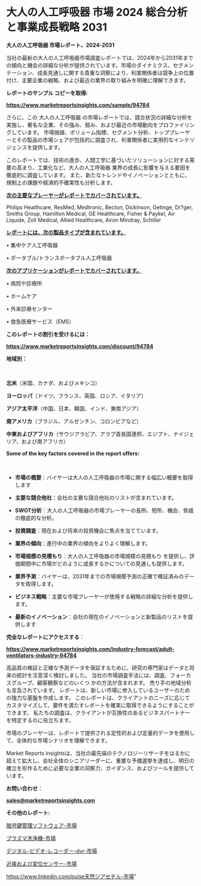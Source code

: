 # 大人の人工呼吸器 市場 2024 総合分析と事業成長戦略 2031

<strong>大人の人工呼吸器 市場レポート、2024-2031</strong>

当社の最新の大人の人工呼吸器市場調査レポートでは、2024年から2031年までの傾向と機会の詳細な分析が提供されています。市場のダイナミクス、セグメンテーション、成長見通しに関する貴重な洞察により、利害関係者は競争上の位置付け、主要企業の戦略、および最近の業界の取り組みを明確に理解できます。



<strong>レポートのサンプル コピーを取得:</strong> <a href=https://www.marketreportsinsights.com/sample/94784>

<strong><u>https://www.marketreportsinsights.com/sample/94784</u></strong></a>

さらに、この 大人の人工呼吸器 の市場レポートでは、競合状況の詳細な分析を実施し、著名な企業、その強み、弱み、および最近の市場動向をプロファイリングしています。 市場価値、ボリューム指標、セグメント分析、トッププレーヤーとその製品の市場シェアが包括的に調査され、利害関係者に実用的なインテリジェンスを提供します。

このレポートでは、技術の進歩、人間工学に基づいたソリューションに対する需要の高まり、工業化など、大人の人工呼吸器 業界の成長に影響を与える要因を徹底的に調査しています。 また、新たなトレンドやイノベーションとともに、規制上の課題や経済的不確実性も分析します。



<strong><u>次の主要なプレーヤーがレポートでカバーされています。</u></strong>

Philips Healthcare, ResMed, Medtronic, Becton, Dickinson, Getinge, Dr?ger, Smiths Group, Hamilton Medical, GE Healthcare, Fisher & Paykel, Air Liquide, Zoll Medical, Allied Healthcare, Airon Mindray, Schiller



<strong><u><b>レポートには、次の製品タイプが含まれています。</b></u></strong>

• 集中ケア人工呼吸器

• ポータブル/トランスポータブル人工呼吸器



<strong><u><b>次のアプリケーションがレポートでカバーされています。</b></u></strong>

• 病院や診療所

• ホームケア

• 外来診療センター

• 救急医療サービス（EMS）



<strong><b>このレポートの割引を受けるには：</b></strong>

<a href=https://www.marketreportsinsights.com/discount/94784>

<strong><u>https://www.marketreportsinsights.com/discount/94784</u></strong></a>



<strong>地域別：</strong>

<strong> </strong>



<strong>北米</strong>（米国、カナダ、およびメキシコ）



<strong>ヨーロッパ</strong>（ドイツ、フランス、英国、ロシア、イタリア）



<strong>アジア太平洋</strong>（中国、日本、韓国、インド、東南アジア）



<strong>南アメリカ</strong>（ブラジル、アルゼンチン、コロンビアなど）



<strong>中東およびアフリカ</strong>（サウジアラビア、アラブ首長国連邦、エジプト、ナイジェリア、および南アフリカ）



<strong>Some of the key factors covered in the report offers:</strong>

<strong> </strong>
<ul>
  <li>

<strong>市場の概要</strong>：バイヤーは大人の人工呼吸器の市場に関する幅広い概要を取得します</li>
  <li>

<strong>主要な競合他社</strong>：会社の主要な競合他社のリストが含まれています。</li>
  <li>

<strong>SWOT分析</strong>：大人の人工呼吸器の市場プレーヤーの長所、短所、機会、脅威の徹底的な分析。</li>
  <li>

<strong>投資調査</strong>：現在および将来の投資機会に焦点を当てています。</li>
  <li>

<strong>業界の傾向</strong>：進行中の業界の傾向をよりよく理解します。</li>
  <li>

<strong>市場規模の見積もり</strong>：大人の人工呼吸器の市場規模の見積もり を提供し、評価期間中に市場がどのように成長するかについての見通しも提供します。</li>
  <li>

<strong>業界予測</strong>：バイヤーは、2031年までの市場規模予測の正確で検証済みのデータを取得します。</li>
  <li>

<strong>ビジネス戦略</strong>：主要な市場プレーヤーが使用する戦略の詳細な分析を提供します。</li>
  <li>

<strong>最新のイノベーション</strong>：会社の現在のイノベーションと新製品のリストを提供します</li>
</ul>


<strong>完全なレポートにアクセスする</strong>：

<a href=https://www.marketreportsinsights.com/industry-forecast/adult-ventilators-industry-94784>

<strong><u>https://www.marketreportsinsights.com/industry-forecast/adult-ventilators-industry-94784</u></strong></a>

高品質の検証と正確な予測データを保証するために、研究の専門家はデータと将来の統計を注意深く検討しました。 当社の市場調査手法には、調査、フォーカスグループ、顧客観察などのいくつ かの方法が含まれます。 売り手の地域分析も言及されています。 レポートは、新しい市場に参入しているユーザーのための強力な基盤を作成します。 このレポートは、クライアントのニーズに応じてカスタマイズして、要件を満たすレポートを確実に取得できるようにすることができます。 私たちの調査は、クライアントが互換性のあるビジネスパートナーを特定するのに役立ちます。

市場のプレーヤーは、レポートで提供される定性的および定量的データを使用して、全体的な市場シナリオを理解できます。

Market Reports Insightsは、当社の最先端のテクノロジーリサーチをはるかに超えて拡大し、会社全体のシニアリーダーに、重要な予備選挙を達成し、明日の確立を形作るために必要な企業の洞察力、ガイダンス、およびツールを提供しています。



<strong><b>お問い合わせ</b></strong>：

<a href=mailto:sales@marketreportsinsights.com>

<strong><u>sales@marketreportsinsights.com</u></strong></a>



<strong>その他のレポート:</strong>

<a href=https://www.linkedin.com/pulse/暗号鍵管理ソフトウェア-市場-2023-収益と成長ドライバー-2030-oosvf/>暗号鍵管理ソフトウェア-市場</a>

<a href=https://www.linkedin.com/pulse/プラズマ洗浄機-市場-2023-年のダイナミクスとビジネストレンド-2030-epl0f/>プラズマ洗浄機-市場</a>

<a href=https://www.linkedin.com/pulse/デジタル-ビデオ-レコーダー-dvr-市場-2023-競争分析と事業成長-d6brf/>デジタル-ビデオ-レコーダー-dvr-市場</a>

<a href=https://www.linkedin.com/pulse/近接および変位センサー-市場-2023-推進要因と成長機会-2030-d7mmf/>近接および変位センサー-市場</a>

<a href=https://www.linkedin.com/pulse天然ジアセチル-市場-2023-推進要因と成長機会-2030-pr-news-hub-qlrzc/>https://www.linkedin.com/pulse天然ジアセチル-市場</a>"
